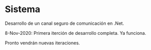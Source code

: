 # Sistema
Desarrollo de un canal seguro de comunicación en .Net.

8-Nov-2020: Primera iterción de desarrollo completa. Ya funciona. 

Pronto vendrán nuevas iteraciones.

